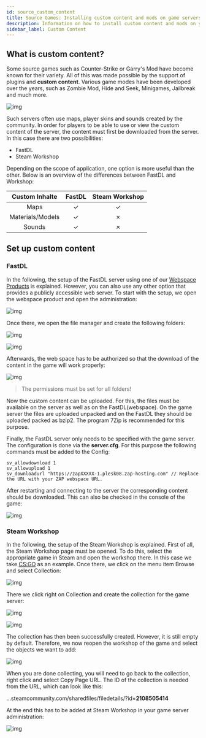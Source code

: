 ```yaml
---
id: source_custom_content
title: Source Games: Installing custom content and mods on game servers
description: Information on how to install custom content and mods on your Source game server (e.g. CSS or Garry's Mod) from ZAP-Hosting - ZAP-Hosting.com documentation
sidebar_label: Custom Content
---
```


## What is custom content?

Some source games such as Counter-Strike or Garry's Mod have become known for their variety. All of this was made possible by the support of plugins and **custom content**. Various game modes have been developed over the years, such as Zombie Mod, Hide and Seek, Minigames, Jailbreak and much more. 

![img](https://screensaver01.zap-hosting.com/index.php/s/D4cfNkDdyyqH55R/preview)



Such servers often use maps, player skins and sounds created by the community. In order for players to be able to use or view the custom content of the server, the content must first be downloaded from the server. In this case there are two possibilities:

- FastDL
- Steam Workshop

Depending on the scope of application, one option is more useful than the other. Below is an overview of the differences between FastDL and Workshop:

|  Custom Inhalte  | FastDL | Steam Workshop |
| :--------------: | :----: | :------------: |
|       Maps       |   ✓    |       ✓        |
| Materials/Models |   ✓    |       ✗        |
|      Sounds      |   ✓    |       ✗        |



## Set up custom content



### FastDL

In the following, the setup of the FastDL server using one of our [Webspace Products](https://zap-hosting.com/en/shop/product/webspace/) is explained. However, you can also use any other option that provides a publicly accessible web server. To start with the setup, we open the webspace product and open the administration:

![img](https://screensaver01.zap-hosting.com/index.php/s/xFeEwAS3ZJ3MzzX/preview)



Once there, we open the file manager and create the following folders:

![img](https://screensaver01.zap-hosting.com/index.php/s/ywx4gn9fSJoSQc2/preview)

![img](https://screensaver01.zap-hosting.com/index.php/s/jHk4grkTyaBSxrC/preview)



Afterwards, the web space has to be authorized so that the download of the content in the game will work properly:

![img](https://screensaver01.zap-hosting.com/index.php/s/jd3Q7L8xLZr45P4/preview)

> The permissions must be set for all folders!

Now the custom content can be uploaded. For this, the files must be available on the server as well as on the FastDL(webspace). On the game server the files are uploaded unpacked and on the FastDL they should be uploaded packed as bzip2. The program 7Zip is recommended for this purpose.

Finally, the FastDL server only needs to be specified with the game server. The configuration is done via the **server.cfg**. For this purpose the following commands must be added to the Config:

```
sv_allowdownload 1
sv_allowupload 1
sv_downloadurl "https://zapXXXXX-1.plesk08.zap-hosting.com" // Replace the URL with your ZAP webspace URL.
```

After restarting and connecting to the server the corresponding content should be downloaded. This can also be checked in the console of the game:

![img](https://screensaver01.zap-hosting.com/index.php/s/m7rkTna8jbXdc2R/preview)



### Steam Workshop

In the following, the setup of the Steam Workshop is explained. First of all, the Steam Workshop page must be opened. To do this, select the appropriate game in Steam and open the workshop there. In this case we take [CS:GO](https://steamcommunity.com/workshop/browse/?appid=730&browsesort=trend&section=collections) as an example. Once there, we click on the menu item Browse and select Collection:

![img](https://screensaver01.zap-hosting.com/index.php/s/Tp7pJpFLnqZ2iYT/preview)

There we click right on Collection and create the collection for the game server:

![img](https://screensaver01.zap-hosting.com/index.php/s/yiE7yXzpNwLyHLP/preview)

![img](https://screensaver01.zap-hosting.com/index.php/s/gKEeQJTJspeiyTQ/preview)

The collection has then been successfully created. However, it is still empty by default. Therefore, we now reopen the workshop of the game and select the objects we want to add:

![img](https://screensaver01.zap-hosting.com/index.php/s/4y7D2wtHQgH9tRb/preview)

When you are done collecting, you will need to go back to the collection, right click and select Copy Page URL. The ID of the collection is needed from the URL, which can look like this:

...steamcommunity.com/sharedfiles/filedetails/?id=**2108505414**

At the end this has to be added at Steam Workshop in your game server administration:

![img](https://screensaver01.zap-hosting.com/index.php/s/zYfL8DPdDxaKGEm/preview)
